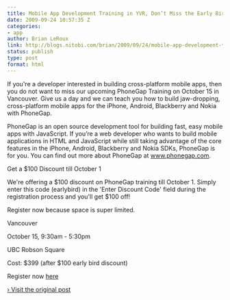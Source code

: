 ```yaml
---
title: Mobile App Development Training in YVR, Don’t Miss the Early Bird Discount
date: 2009-09-24 10:57:35 Z
categories:
- app
author: Brian LeRoux
link: http://blogs.nitobi.com/brian/2009/09/24/mobile-app-development-training-in-yvr-dont-miss-the-early-bird-discount/
status: publish
type: post
format: html
---
```


If you're a developer interested in building cross-platform mobile apps, then you do not want to miss our upcoming PhoneGap Training on October 15 in Vancouver. Give us a day and we can teach you how to build jaw-dropping, cross-platform mobile apps for the iPhone, Android, Blackberry and Nokia with PhoneGap.

PhoneGap is an open source development tool for building fast, easy mobile apps with JavaScript. If you’re a web developer who wants to build mobile applications in HTML and JavaScript while still taking advantage of the core features in the iPhone, Android, Blackberry and Nokia SDKs, PhoneGap is for you. You can find out more about PhoneGap at www.phonegap.com.

Get a $100 Discount till October 1

We're offering a $100 discount on PhoneGap training till October 1\. Simply enter this code (earlybird) in the 'Enter Discount Code' field during the registration process and you'll get $100 off!

Register now because space is super limited.

Vancouver

October 15, 9:30am - 5:30pm

UBC Robson Square

Cost: $399 (after $100 early bird discount)

Register now [here](http://bit.ly/34SeS7)

[› Visit the original post](http://blogs.nitobi.com/brian/2009/09/24/mobile-app-development-training-in-yvr-dont-miss-the-early-bird-discount/)
